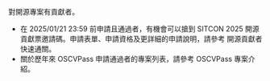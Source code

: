 對開源專案有貢獻者。

- 在 2025/01/21 23:59 前申請且通過者，有機會可以搶到 SITCON 2025 開源貢獻票邀請碼。申請表單、申請資格及更詳細的申請說明，請參考 開源貢獻者快速通關。
- 關於歷年來 OSCVPass 申請通過者的專案列表，請參考 OSCVPass 專案介紹。

